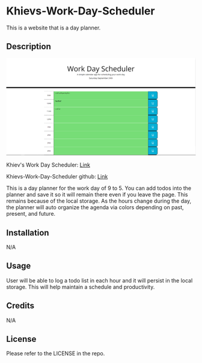 # Khievs-Work-Day-Scheduler

This is a website that is a day planner.

## Description

![Website Appearance](./assets/website.png)

Khiev's Work Day Scheduler: [Link](https://chrissnakhiev.github.io/Khievs-Work-Day-Scheduler/)

Khievs-Work-Day-Scheduler github: [Link](https://github.com/ChrissnaKhiev/Khievs-Work-Day-Scheduler)

This is a day planner for the work day of 9 to 5. You can add todos into the planner and save it so it will remain there even if you leave the page. This remains because of the local storage. As the hours change during the day, the planner will auto organize the agenda via colors depending on past, present, and future.

## Installation

N/A

## Usage

User will be able to log a todo list in each hour and it will persist in the local storage. This will help maintain a schedule and productivity.

## Credits

N/A

## License

Please refer to the LICENSE in the repo.